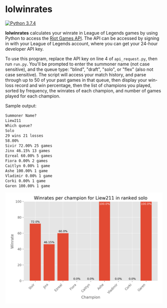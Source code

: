 # lolwinrates

[![Python 3.7.4](https://img.shields.io/badge/python-3.7.4-blue.svg)](https://www.python.org/downloads/release/python-374/)

**lolwinrates** calculates your winrate in League of Legends games by using Python to access the [Riot Games API](https://developer.riotgames.com).  The API can be accessed by signing in with your League of Legends account, where you can get your 24-hour developer API key.

To use this program, replace the API key on line 4 of `api_request.py`, then run `run.py`.  You'll be prompted to enter the summoner name (not case sensitive), and the queue type: "blind", "draft", "solo", or "flex" (also not case sensitive).  The script will access your match history, and parse through up to 50 of your past games in that queue, then display your win-loss record and win percentage, then the list of champions you played, sorted by frequency, the winrates of each champion, and number of games played for each champion.

Sample output:
```
Summoner Name?
Liew211
Which queue?
Solo
29 wins 21 losses
58.00%
Sivir 72.00% 25 games
Jinx 46.15% 13 games
Ezreal 60.00% 5 games
Fiora 0.00% 2 games
Caitlyn 0.00% 1 game
Ashe 100.00% 1 game
Vladimir 0.00% 1 game
Corki 0.00% 1 game
Garen 100.00% 1 game
```
![](sample.png)
